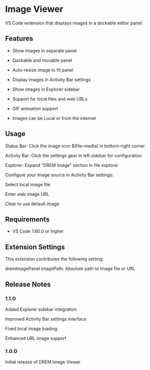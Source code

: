 # Image Viewer

VS Code extension that displays images in a dockable editor panel.

## Features

- Show images in separate panel

- Dockable and movable panel

- Auto-resize image to fit panel

- Display images in Activity Bar settings

- Show images in Explorer sidebar

- Support for local files and web URLs

- GIF animation support

- Images can be Local or from the internet

## Usage

Status Bar: Click the image icon $(file-media) in bottom-right corner

Activity Bar: Click the settings gear in left sidebar for configuration

Explorer: Expand "DREM Image" section in file explorer

Configure your image source in Activity Bar settings:

Select local image file

Enter web image URL

Clear to use default image

## Requirements

- VS Code 1.60.0 or higher

## Extension Settings

This extension contributes the following setting:

dremImagePanel.imagePath: Absolute path to image file or URL

## Release Notes
### 1.1.0
Added Explorer sidebar integration

Improved Activity Bar settings interface

Fixed local image loading

Enhanced URL image support
### 1.0.0

Initial release of DREM Image Viewer